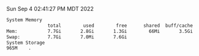 Sun Sep  4 02:41:27 PM MDT 2022
```bash
System Memory
               total        used        free      shared  buff/cache   available
Mem:           7.7Gi       2.8Gi       1.3Gi        66Mi       3.5Gi       4.5Gi
Swap:          7.7Gi       7.0Mi       7.6Gi
System Storage
965M	.
```
```bash
